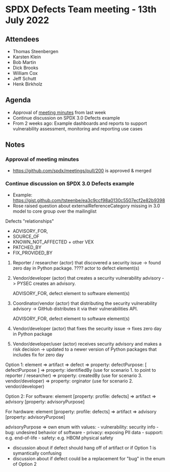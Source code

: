 # SPDX Defects Team meeting - 13th July 2022

## Attendees
* Thomas Steenbergen
* Karsten Klein
* Bob Martin
* Dick Brooks
* William Cox
* Jeff Schutt
* Henk Birkholz


## Agenda
* Approval of [meeting minutes](https://github.com/spdx/meetings/pull/200) from last week
* Continue discussion on SPDX 3.0 Defects example
* From 2 weeks ago: Example dashboards and reports to support vulnerability assessment, monitoring and reporting use cases

## Notes

### Approval of meeting minutes
* https://github.com/spdx/meetings/pull/200 is approved & merged

### Continue discussion on SPDX 3.0 Defects example
* Example: https://gist.github.com/tsteenbe/ea3c9ccf98a0130c5507ecf2e82b9398
*  Rose raised question about externalReferenceCategory missing in 3.0 model to core group over the mailinglist <insert link>

Defects "relationships"
* ADVISORY_FOR,
* SOURCE_OF
* KNOWN_NOT_AFFECTED + other VEX
* PATCHED_BY
* FIX_PROVIDED_BY

1. Reporter / researcher (actor) that discovered a security issue -> found zero day in Python package.
          ????  actor to defect element(s)
2. Vendor/developer (actor) that creates a security vulnerability advisory -> PYSEC creates an advisory.

    ADVISORY_FOR, defect element to software element(s)

3. Coordinator/vendor (actor) that distributing the security vulnerability advisory -> GitHub distributes it via their vulnerabilities API.

    ADVISORY_FOR, defect element to software element(s)

4. Vendor/developer (actor) that fixes the security issue -> fixes zero day in Python package
5. Vendor/developer/user (actor) receives security advisory and makes a risk decision  -> updated to a newer version of Python packages that includes fix for zero day

Option 1:
element => artifact => defect => property: defectPurpose: [ defectPurpose ]
                                                  => property: identifiedBy (use for scenario 1. to point to reporter / researcher)
                                                  => property: createdBy (use for scenario 3. vendor/developer)
                                                  => property: orginator (use for scenario 2. vendor/developer)

Option 2:
For software:
element [property: profile: defects] => artifact => advisory [property: advisoryPurpose]

For hardware:
element [property: profile: defects] => artifact => advisory [property: advisoryPurpose]

advisoryPurpose => own enum with values:
    - vulnerability: security info
    - bug: undesired behavior of software
    - privacy: exposing PII data
    - support: e.g. end-of-life
    - safety: e.g. HBOM physical safety


* discussion about if defect should hang off of artifact or if Option 1 is symantically confusing
* discussion about if defect could be a replacement for "bug" in the enum of Option 2
